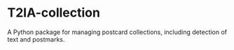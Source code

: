 # T2IA-collection
A Python package for managing postcard collections, including detection of text and postmarks.
